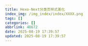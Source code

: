 ```yaml
---
title: Hexo-Next分类页样式美化
index_img: /img_index/index/XXXX.png
tags: []
categories: []
abbrlink: 48672
date: 2025-08-19 17:39:57
updated: 2025-08-19 17:39:57
---
```

